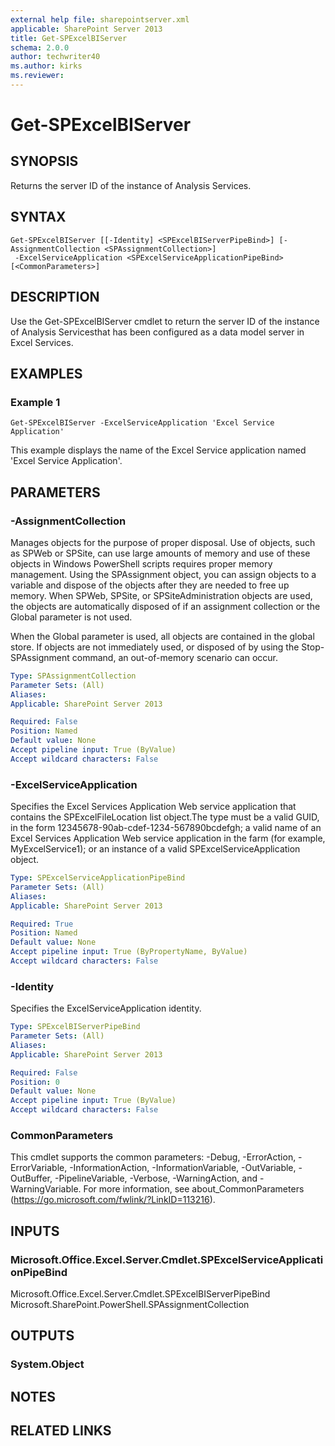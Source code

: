 ```yaml
---
external help file: sharepointserver.xml
applicable: SharePoint Server 2013
title: Get-SPExcelBIServer
schema: 2.0.0
author: techwriter40
ms.author: kirks
ms.reviewer:
---
```


# Get-SPExcelBIServer

## SYNOPSIS

Returns the server ID of the instance of Analysis Services.

## SYNTAX

```
Get-SPExcelBIServer [[-Identity] <SPExcelBIServerPipeBind>] [-AssignmentCollection <SPAssignmentCollection>]
 -ExcelServiceApplication <SPExcelServiceApplicationPipeBind> [<CommonParameters>]
```

## DESCRIPTION
Use the Get-SPExcelBIServer cmdlet to return the server ID of the instance of Analysis Servicesthat has been configured as a data model server in Excel Services.

## EXAMPLES

### Example 1 
```
Get-SPExcelBIServer -ExcelServiceApplication 'Excel Service Application'
```

This example displays the name of the Excel Service application named 'Excel Service Application'.

## PARAMETERS

### -AssignmentCollection
Manages objects for the purpose of proper disposal. Use of objects, such as SPWeb or SPSite, can use large amounts of memory and use of these objects in Windows PowerShell scripts requires proper memory management. Using the SPAssignment object, you can assign objects to a variable and dispose of the objects after they are needed to free up memory. When SPWeb, SPSite, or SPSiteAdministration objects are used, the objects are automatically disposed of if an assignment collection or the Global parameter is not used.

When the Global parameter is used, all objects are contained in the global store. If objects are not immediately used, or disposed of by using the Stop-SPAssignment command, an out-of-memory scenario can occur.

```yaml
Type: SPAssignmentCollection
Parameter Sets: (All)
Aliases: 
Applicable: SharePoint Server 2013

Required: False
Position: Named
Default value: None
Accept pipeline input: True (ByValue)
Accept wildcard characters: False
```

### -ExcelServiceApplication
Specifies the Excel Services Application Web service application that contains the SPExcelFileLocation list object.The type must be a valid GUID, in the form 12345678-90ab-cdef-1234-567890bcdefgh; a valid name of an Excel Services Application Web service application in the farm (for example, MyExcelService1); or an instance of a valid SPExcelServiceApplication object.

```yaml
Type: SPExcelServiceApplicationPipeBind
Parameter Sets: (All)
Aliases: 
Applicable: SharePoint Server 2013

Required: True
Position: Named
Default value: None
Accept pipeline input: True (ByPropertyName, ByValue)
Accept wildcard characters: False
```

### -Identity
Specifies the ExcelServiceApplication identity.

```yaml
Type: SPExcelBIServerPipeBind
Parameter Sets: (All)
Aliases: 
Applicable: SharePoint Server 2013

Required: False
Position: 0
Default value: None
Accept pipeline input: True (ByValue)
Accept wildcard characters: False
```

### CommonParameters
This cmdlet supports the common parameters: -Debug, -ErrorAction, -ErrorVariable, -InformationAction, -InformationVariable, -OutVariable, -OutBuffer, -PipelineVariable, -Verbose, -WarningAction, and -WarningVariable. For more information, see about_CommonParameters (https://go.microsoft.com/fwlink/?LinkID=113216).

## INPUTS

### Microsoft.Office.Excel.Server.Cmdlet.SPExcelServiceApplicationPipeBind
Microsoft.Office.Excel.Server.Cmdlet.SPExcelBIServerPipeBind
Microsoft.SharePoint.PowerShell.SPAssignmentCollection

## OUTPUTS

### System.Object

## NOTES

## RELATED LINKS

